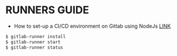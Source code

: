 # RUNNERS GUIDE

* How to set-up a CI/CD environment on Gitlab using NodeJs
[LINK](https://dev.to/6thcode/how-to-set-up-a-cicd-environment-on-gitlab-using-nodejs-jh3)

```bash
$ gitlab-runner install
$ gitlab-runner start
$ gitlab-runner status
```